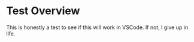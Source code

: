 # Test Overview

This is honestly a test to see if this will work in VSCode. If not, I give up in life.

